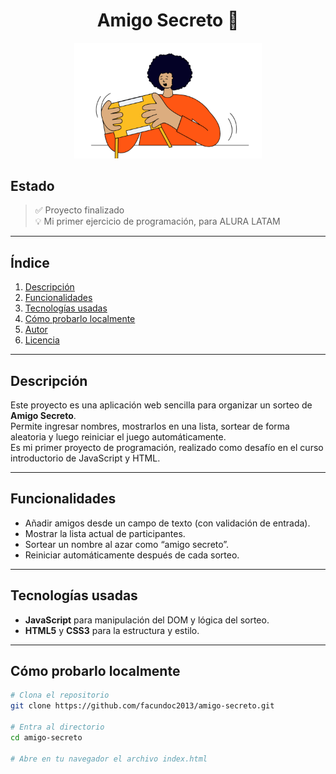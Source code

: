 <h1 align="center">Amigo Secreto 🎁</h1>

<p align="center">
  <img src="assets/amigo-secreto.png" alt="Banner Amigo Secreto" width="300"/>
</p>

##  Estado  
> ✅ Proyecto finalizado  
> 💡 Mi primer ejercicio de programación, para ALURA LATAM

---

##  Índice
1. [Descripción](#descripción)  
2. [Funcionalidades](#funcionalidades)  
3. [Tecnologías usadas](#tecnologías-usadas)  
4. [Cómo probarlo localmente](#cómo-probarlo-localmente)  
5. [Autor](#autor)  
6. [Licencia](#licencia)  

---

##  Descripción  
Este proyecto es una aplicación web sencilla para organizar un sorteo de **Amigo Secreto**.  
Permite ingresar nombres, mostrarlos en una lista, sortear de forma aleatoria y luego reiniciar el juego automáticamente.  
Es mi primer proyecto de programación, realizado como desafío en el curso introductorio de JavaScript y HTML.

---

##  Funcionalidades  
- Añadir amigos desde un campo de texto (con validación de entrada).  
- Mostrar la lista actual de participantes.  
- Sortear un nombre al azar como “amigo secreto”.  
- Reiniciar automáticamente después de cada sorteo.

---

##  Tecnologías usadas  
- **JavaScript** para manipulación del DOM y lógica del sorteo.  
- **HTML5** y **CSS3** para la estructura y estilo.  

---

##  Cómo probarlo localmente
```bash
# Clona el repositorio
git clone https://github.com/facundoc2013/amigo-secreto.git

# Entra al directorio
cd amigo-secreto

# Abre en tu navegador el archivo index.html
